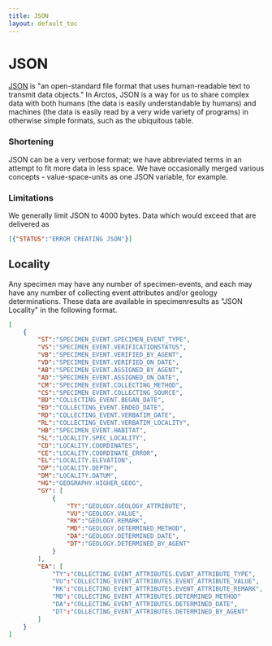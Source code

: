 ```yaml
---
title: JSON
layout: default_toc
---
```


<!--
	::::::::::::::::IMPORTANT::::::::::::::::
	
	Do not modify this file without modifying the functions which compile the JSON

	::::::::::::::::IMPORTANT::::::::::::::::

-->
# JSON

[JSON](https://en.wikipedia.org/wiki/JSON) is "an open-standard file format that uses human-readable text to transmit data objects." In Arctos, JSON is a way for us to share complex data with both humans (the data is easily understandable by humans) and machines (the data is easily read by a very wide variety of programs) in otherwise simple formats, such as the ubiquitous table.

### Shortening

JSON can be a very verbose format; we have abbreviated terms in an attempt to fit more data in less space. We have occasionally merged various concepts - value-space-units as one JSON variable, for example.

### Limitations

We generally limit JSON to 4000 bytes. Data which would exceed that are delivered as

```json
[{"STATUS":"ERROR CREATING JSON"}]
```

## Locality

Any specimen may have any number of specimen-events, and each may have any number of collecting event attributes and/or geology determinations. These data are available in specimenresults as "JSON Locality" in the following format.

```json
[
	{
		"ST":"SPECIMEN_EVENT.SPECIMEN_EVENT_TYPE",
		"VS":"SPECIMEN_EVENT.VERIFICATIONSTATUS",
		"VB":"SPECIMEN_EVENT.VERIFIED_BY_AGENT",
		"VD":"SPECIMEN_EVENT.VERIFIED_ON_DATE",
		"AB":"SPECIMEN_EVENT.ASSIGNED_BY_AGENT",
		"AD":"SPECIMEN_EVENT.ASSIGNED_ON_DATE",
		"CM":"SPECIMEN_EVENT.COLLECTING_METHOD",
		"CS":"SPECIMEN_EVENT.COLLECTING_SOURCE",
		"BD":"COLLECTING_EVENT.BEGAN_DATE",
		"ED":"COLLECTING_EVENT.ENDED_DATE",
		"RD":"COLLECTING_EVENT.VERBATIM_DATE",
		"RL":"COLLECTING_EVENT.VERBATIM_LOCALITY",
		"HB":"SPECIMEN_EVENT.HABITAT",
		"SL":"LOCALITY.SPEC_LOCALITY",
		"CD":"LOCALITY.COORDINATES",
		"CE":"LOCALITY.COORDINATE_ERROR",
		"EL":"LOCALITY.ELEVATION",
		"DP":"LOCALITY.DEPTH",
		"DM":"LOCALITY.DATUM",
		"HG":"GEOGRAPHY.HIGHER_GEOG",
		"GY": [
			{
				"TY":"GEOLOGY.GEOLOGY_ATTRIBUTE",
				"VU":"GEOLOGY.VALUE",
				"RK":"GEOLOGY.REMARK",
				"MD":"GEOLOGY.DETERMINED_METHOD",
				"DA":"GEOLOGY.DETERMINED_DATE",
				"DT":"GEOLOGY.DETERMINED_BY_AGENT"
			}
		],
		"EA": [
			"TY":"COLLECTING_EVENT_ATTRIBUTES.EVENT_ATTRIBUTE_TYPE",
			"VU":"COLLECTING_EVENT_ATTRIBUTES.EVENT_ATTRIBUTE_VALUE",
			"RK":"COLLECTING_EVENT_ATTRIBUTES.EVENT_ATTRIBUTE_REMARK",
			"MD":"COLLECTING_EVENT_ATTRIBUTES.DETERMINED_METHOD"
			"DA":"COLLECTING_EVENT_ATTRIBUTES.DETERMINED_DATE",
			"DT":"COLLECTING_EVENT_ATTRIBUTES.DETERMINED_BY_AGENT"
		]
	}
]
```
